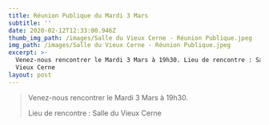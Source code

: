 ```yaml
---
title: Réunion Publique du Mardi 3 Mars
subtitle: ''
date: 2020-02-12T12:33:00.946Z
thumb_img_path: /images/Salle du Vieux Cerne - Réunion Publique.jpeg
img_path: /images/Salle du Vieux Cerne - Réunion Publique.jpeg
excerpt: >-
  Venez-nous rencontrer le Mardi 3 Mars à 19h30. Lieu de rencontre : Salle du
  Vieux Cerne
layout: post
---
```

> Venez-nous rencontrer le Mardi 3 Mars à 19h30. 
>
> Lieu de rencontre : Salle du Vieux Cerne
